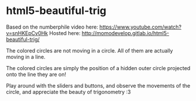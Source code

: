 # html5-beautiful-trig



Based on the numberphile video here: https://www.youtube.com/watch?v=snHKEpCv0Hk
Hosted here: http://momodevelop.gitlab.io/html5-beautiful-trig/

The colored circles are not moving in a circle. 
All of them are actually moving in a line. 

The colored circles are simply the position of a hidden outer circle projected onto the line they are on!

Play around with the sliders and buttons, and observe the movements of the circle, and appreciate the beauty of trigonometry :3